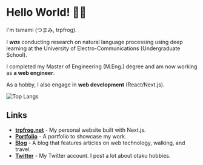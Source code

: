 # Hello World! 🎺🐸

I'm tsmami (つまみ, trpfrog).

I ***was*** conducting research on natural language processing using deep learning at the University of Electro-Communications
(Undergraduate School).

I completed my Master of Engineering (M.Eng.) degree and am now working as **a web engineer**.

As a hobby, I also engage in **web development** (React/Next.js).



![Top Langs](https://github-readme-stats.vercel.app/api/top-langs/?username=TrpFrog&layout=compact)

<!--
**TrpFrog/trpfrog** is a ✨ _special_ ✨ repository because its `README.md` (this file) appears on your GitHub profile.

Here are some ideas to get you started:

- 🔭 I’m currently working on ...
- 🌱 I’m currently learning ...
- 👯 I’m looking to collaborate on ...
- 🤔 I’m looking for help with ...
- 💬 Ask me about ...
- 📫 How to reach me: ...
- 😄 Pronouns: ...
- ⚡ Fun fact: ...
-->

## Links

- [**trpfrog.net**](https://trpfrog.net) - My personal website built with Next.js.
- [**Portfolio**](https://trpfrog.net/works) - A portfolio to showcase my work.
- [**Blog**](https://trpfrog.net/blog) - A blog that features articles on web technology, walking, and travel.
- [**Twitter**](https://twitter.com/trpfrog) - My Twitter account. I post a lot about otaku hobbies.


